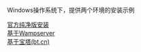 
Windows操作系统下，提供两个环境的安装示例  

[官方纯净版安装](/help.php?md=install-windows-pure.md "官方纯净版安装-Apache2.4 PHP7.4 Mysql5.8 ")  
[基于Wampserver](/help.php?md=install-windows-wamp "基于Wampserver")  
[基于宝塔(bt.cn)](/help.php?md=install-windows-bt "基于宝塔(bt.cn)")  